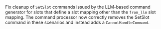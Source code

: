 Fix cleanup of `SetSlot` commands issued by the LLM-based command generator for slots that define a slot mapping other than
the `from_llm` slot mapping. The command processor now correctly removes the SetSlot command in these scenarios
and instead adds a `CannotHandleCommand`.
